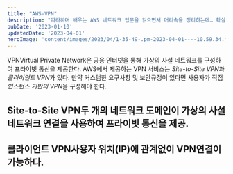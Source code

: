```yaml
---
title: "AWS-VPN"
description: "따라하며 배우는 AWS 네트워크 입문을 읽으면서 머리속을 정리하는데… 확실히 이해한것만 쓴다.. 그래서 쓸께 없다."
pubDate: '2023-01-10'
updatedDate: '2023-04-01'
heroImage: 'content/images/2023/04/1-35-49-.pm-2023-04-01----10.59.34.jpg'
---
```


VPNVirtual Private Network은 공용 인터넷을 통해 가상의 사설 네트워크를 구성하여 프라이빗 통신을 제공한다.
AWS에서 제공하는 VPN 서비스는 *Site-to-Site VPN*과 *클라이언트 VPN*가 있다. 만약 커스텀한 요구사항 및 보안규정이 있다면 사용자가 직접 *인스턴스 기반의 VPN*을 구성해야 한다.
## Site-to-Site VPN두 개의 네트워크 도메인이 가상의 사설 네트워크 연결을 사용하여 프라이빗 통신을 제공.
## 클라이언트 VPN사용자 위치(IP)에 관계없이 VPN연결이 가능하다.